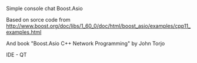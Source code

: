 Simple console chat Boost.Asio

Based on sorce code from 
http://www.boost.org/doc/libs/1_60_0/doc/html/boost_asio/examples/cpp11_examples.html

And book "Boost.Asio C++ Network Programming" by John Torjo

IDE - QT
